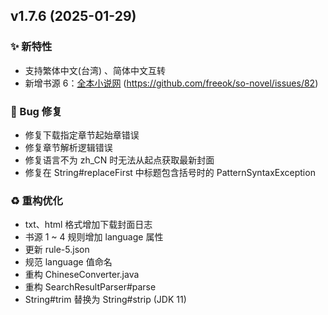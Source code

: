 ## v1.7.6 (2025-01-29)

### ✨ 新特性

- 支持繁体中文(台湾)  、简体中文互转
- 新增书源 6：[全本小说网](https://quanben5.com/) (https://github.com/freeok/so-novel/issues/82)

### 🐛 Bug 修复

- 修复下载指定章节起始章错误
- 修复章节解析逻辑错误
- 修复语言不为 zh_CN 时无法从起点获取最新封面
- 修复在 String#replaceFirst 中标题包含括号时的 PatternSyntaxException

### ♻️ 重构优化

- txt、html 格式增加下载封面日志
- 书源 1 ~ 4 规则增加 language 属性
- 更新 rule-5.json
- 规范 language 值命名
- 重构 ChineseConverter.java
- 重构 SearchResultParser#parse
- String#trim 替换为 String#strip (JDK 11)